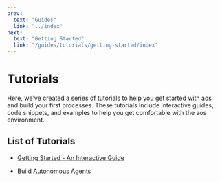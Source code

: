 ```yaml
---
prev:
  text: "Guides"
  link: "../index"
next:
  text: "Getting Started"
  link: "/guides/tutorials/getting-started/index"
---
```


# Tutorials

Here, we've created a series of tutorials to help you get started with aos and build your first processes. These tutorials include interactive guides, code snippets, and examples to help you get comfortable with the aos environment.

## List of Tutorials

- [Getting Started - An Interactive Guide](getting-started/index)

- [Build Autonomous Agents](building-bots/index)
